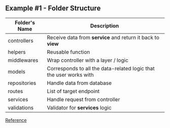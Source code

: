 ## Example #1 - Folder Structure

|Folder's Name| Description|
|--|--|
|  controllers| Receive data from <b>service</b> and return it back to <b>view</b> |
|  helpers| Reusable function |
|  middlewares| Wrap controller with a layer / logic |
|  models| Corresponds to all the data-related logic that the user works with |
|  repositories| Handle data from database  |
|  routes|   List of target endpoint |
|  services| Handle request from controller |
|  validations| Validator for <b>services</b> logic |

<a href="https://www.youtube.com/watch?v=oNlMrpnUSFE&t=969s">Reference<a>
